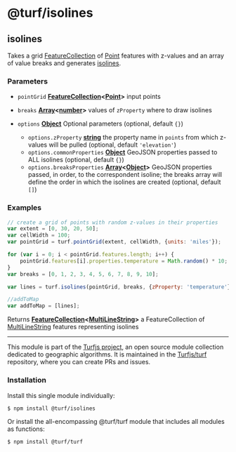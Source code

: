 # @turf/isolines

<!-- Generated by documentation.js. Update this documentation by updating the source code. -->

## isolines

Takes a grid [FeatureCollection][1] of [Point][2] features with z-values and an array of
value breaks and generates [isolines][3].

### Parameters

*   `pointGrid` **[FeatureCollection][4]<[Point][5]>** input points
*   `breaks` **[Array][6]<[number][7]>** values of `zProperty` where to draw isolines
*   `options` **[Object][8]** Optional parameters (optional, default `{}`)

    *   `options.zProperty` **[string][9]** the property name in `points` from which z-values will be pulled (optional, default `'elevation'`)
    *   `options.commonProperties` **[Object][8]** GeoJSON properties passed to ALL isolines (optional, default `{}`)
    *   `options.breaksProperties` **[Array][6]<[Object][8]>** GeoJSON properties passed, in order, to the correspondent isoline;
        the breaks array will define the order in which the isolines are created (optional, default `[]`)

### Examples

```javascript
// create a grid of points with random z-values in their properties
var extent = [0, 30, 20, 50];
var cellWidth = 100;
var pointGrid = turf.pointGrid(extent, cellWidth, {units: 'miles'});

for (var i = 0; i < pointGrid.features.length; i++) {
    pointGrid.features[i].properties.temperature = Math.random() * 10;
}
var breaks = [0, 1, 2, 3, 4, 5, 6, 7, 8, 9, 10];

var lines = turf.isolines(pointGrid, breaks, {zProperty: 'temperature'});

//addToMap
var addToMap = [lines];
```

Returns **[FeatureCollection][4]<[MultiLineString][10]>** a FeatureCollection of [MultiLineString][11] features representing isolines

[1]: https://tools.ietf.org/html/rfc7946#section-3.3

[2]: https://tools.ietf.org/html/rfc7946#section-3.1.2

[3]: https://en.wikipedia.org/wiki/Contour_line

[4]: https://tools.ietf.org/html/rfc7946#section-3.3

[5]: https://tools.ietf.org/html/rfc7946#section-3.1.2

[6]: https://developer.mozilla.org/docs/Web/JavaScript/Reference/Global_Objects/Array

[7]: https://developer.mozilla.org/docs/Web/JavaScript/Reference/Global_Objects/Number

[8]: https://developer.mozilla.org/docs/Web/JavaScript/Reference/Global_Objects/Object

[9]: https://developer.mozilla.org/docs/Web/JavaScript/Reference/Global_Objects/String

[10]: https://tools.ietf.org/html/rfc7946#section-3.1.5

[11]: https://tools.ietf.org/html/rfc7946#section-3.1.5

<!-- This file is automatically generated. Please don't edit it directly. If you find an error, edit the source file of the module in question (likely index.js or index.ts), and re-run "yarn docs" from the root of the turf project. -->

---

This module is part of the [Turfjs project](https://turfjs.org/), an open source module collection dedicated to geographic algorithms. It is maintained in the [Turfjs/turf](https://github.com/Turfjs/turf) repository, where you can create PRs and issues.

### Installation

Install this single module individually:

```sh
$ npm install @turf/isolines
```

Or install the all-encompassing @turf/turf module that includes all modules as functions:

```sh
$ npm install @turf/turf
```
